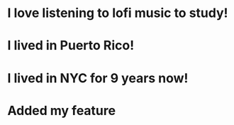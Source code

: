 # I love listening to lofi music to study!
# I lived in Puerto Rico!
# I lived in NYC for 9 years now!

# Added my feature